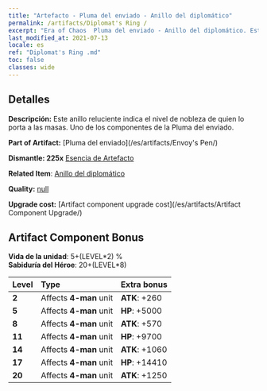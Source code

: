 ```yaml
---
title: "Artefacto - Pluma del enviado - Anillo del diplomático"
permalink: /artifacts/Diplomat's Ring /
excerpt: "Era of Chaos  Pluma del enviado - Anillo del diplomático. Este anillo reluciente indica el nivel de nobleza de quien lo porta a las masas. Uno de los componentes de la Pluma del enviado."
last_modified_at: 2021-07-13
locale: es
ref: "Diplomat's Ring .md"
toc: false
classes: wide
---
```




## Detalles

 **Descripción:** Este anillo reluciente indica el nivel de nobleza de quien lo porta a las masas. Uno de los componentes de la Pluma del enviado.

 **Part of Artifact:** [Pluma del enviado](/es/artifacts/Envoy's Pen/)

 **Dismantle: 225x** [Esencia de Artefacto](/ItemsES/con_905/)

 **Related Item**: [Anillo del diplomático](/es/Items/art_2157/)

 **Quality:** [null](/es/artifacts/null/)

 **Upgrade cost:** [Artifact component upgrade cost](/es/artifacts/Artifact Component Upgrade/)

## Artifact Component Bonus

  **Vida de la unidad**: 5+(LEVEL\*2) %<br/>**Sabiduría del Héroe**: 20+(LEVEL\*8)

  |  Level  | Type |    Extra bonus  | 
  |:--------|:-----|:----------------| 
  | **2** | Affects **4-man** unit | **ATK**: +260 | 
  | **5** | Affects **4-man** unit | **HP**: +5000 | 
  | **8** | Affects **4-man** unit | **ATK**: +570 | 
  | **11** | Affects **4-man** unit | **HP**: +9700 | 
  | **14** | Affects **4-man** unit | **ATK**: +1060 | 
  | **17** | Affects **4-man** unit | **HP**: +14410 | 
  | **20** | Affects **4-man** unit | **ATK**: +1250 | 
